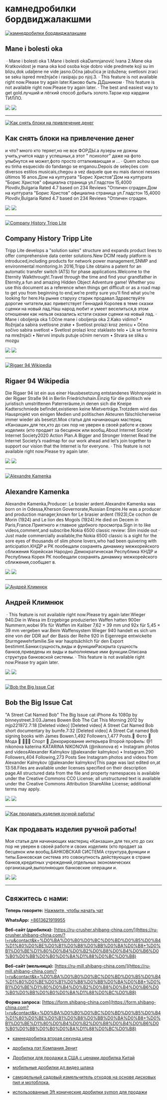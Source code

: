 # камнедробилки бордвиджалакшми

<a href="https://swt.shibang-china.com/?l=ru&img&k=%D0%BA%D0%B0%D0%BC%D0%BD%D0%B5%D0%B4%D1%80%D0%BE%D0%B1%D0%B8%D0%BB%D0%BA%D0%B8+%D0%B1%D0%BE%D1%80%D0%B4%D0%B2%D0%B8%D0%B4%D0%B6%D0%B0%D0%BB%D0%B0%D0%BA%D1%88%D0%BC%D0%B8" target="_blank">![камнедробилки бордвиджалакшми](http://static.shibang-china.com/all-800x300/1368.jpg)</a>

## Mane i bolesti oka
&nbsp;&#0183;&#32;Mane i bolesti oka 1.Mane i bolesti okaDamnjanović Ivana 2.Mane oka Kratkovidost je mana oka kod osoba koje dobro vide predmete koji su im blizu,dok udaljene ne vide jasno.Očna jabučica je izdužena; svetlosni zraci se seku ispred mrežnjače i rasipaju po njoj.3.&nbsp;&#0183;&#32;This feature is not available right now.Please try again later.Каково быть ДДшником&nbsp;&#0183;&#32;This feature is not available right now.Please try again later.&nbsp;&#0183;&#32;The best and easiest way to get gold.лучший и лёгкий способ добыть золото.Тарзи кор кардани ТИЛЛО.


<a href="https://whatsapp.shibangsoft.com/WhatsApp.php" target="_blank" title="WhatsApp">![](http://static.shibang-china.com/icon/whatsapp.png)</a> <a href="https://swt.shibang-china.com/?l=ru&icon&k=%D0%BA%D0%B0%D0%BC%D0%BD%D0%B5%D0%B4%D1%80%D0%BE%D0%B1%D0%B8%D0%BB%D0%BA%D0%B8+%D0%B1%D0%BE%D1%80%D0%B4%D0%B2%D0%B8%D0%B4%D0%B6%D0%B0%D0%BB%D0%B0%D0%BA%D1%88%D0%BC%D0%B8" target="_blank">![](http://static.shibang-china.com/icon/chat-ru.png)</a>

---

<a href="https://swt.shibang-china.com/?l=ru&img&k=%D0%BA%D0%B0%D0%BC%D0%BD%D0%B5%D0%B4%D1%80%D0%BE%D0%B1%D0%B8%D0%BB%D0%BA%D0%B8+%D0%B1%D0%BE%D1%80%D0%B4%D0%B2%D0%B8%D0%B4%D0%B6%D0%B0%D0%BB%D0%B0%D0%BA%D1%88%D0%BC%D0%B8" target="_blank">![Как снять блоки на привлечение денег](http://static.shibang-china.com/all-800x300/733.jpg)</a>

## Как снять блоки на привлечение денег
и что? много кто теряет,но не все ФОРДЫ.а лузеры не дожны учить,учится надо у успешных,а этот &quot; психолог&quot; даже на фото улыбнутся не может,фото просто отталкивающая и …&nbsp;&#0183;&#32;Quem achou que eu tinha esquecido do fandango se enganou.Depois de sele&#231;&#245;es com diversos estilos musicais,chegou a vez daquele que eu mais dancei nesses &#250;ltimos 16 anos.Дом на културата &quot;Борис Христов&quot;Дом на културата &quot;Борис Христов&quot; официална страница ул.Гладстон 15,4000 Plovdiv,Bulgaria Rated 4.7 based on 234 Reviews &quot;Отличен сграден.Дом на културата &quot;Борис Христов&quot; официална страница ул.Гладстон 15,4000 Plovdiv,Bulgaria Rated 4.7 based on 234 Reviews &quot;Отличен сграден.


<a href="https://whatsapp.shibangsoft.com/WhatsApp.php" target="_blank" title="WhatsApp">![](http://static.shibang-china.com/icon/whatsapp.png)</a> <a href="https://swt.shibang-china.com/?l=ru&icon&k=%D0%BA%D0%B0%D0%BC%D0%BD%D0%B5%D0%B4%D1%80%D0%BE%D0%B1%D0%B8%D0%BB%D0%BA%D0%B8+%D0%B1%D0%BE%D1%80%D0%B4%D0%B2%D0%B8%D0%B4%D0%B6%D0%B0%D0%BB%D0%B0%D0%BA%D1%88%D0%BC%D0%B8" target="_blank">![](http://static.shibang-china.com/icon/chat-ru.png)</a>

---

<a href="https://swt.shibang-china.com/?l=ru&img&k=%D0%BA%D0%B0%D0%BC%D0%BD%D0%B5%D0%B4%D1%80%D0%BE%D0%B1%D0%B8%D0%BB%D0%BA%D0%B8+%D0%B1%D0%BE%D1%80%D0%B4%D0%B2%D0%B8%D0%B4%D0%B6%D0%B0%D0%BB%D0%B0%D0%BA%D1%88%D0%BC%D0%B8" target="_blank">![Company History Tripp Lite](http://static.shibang-china.com/all-800x300/1249.jpg)</a>

## Company History Tripp Lite
Tripp Lite develops a &quot;solution sales&quot; structure and expands product lines to offer comprehensive data center solutions.New DCIM ready platform is introduced,including products for network power management,SNMP and environmental monitoring.In 2016,Tripp Lite obtains a patent for an automatic transfer switch (ATS) for phase applications.Welcome to the Eternity Walkthrough!.Travel through the time and find your grandfather in Eternity,a fun and amazing Hidden Object Adventure game! Whether you use this document as a reference when things get difficult or as a road map to get you from beginning to end,we’re pretty sure you’ll find what you’re looking for here.На рынке старуху старик продавал.Здравствуйте дорогие читатели,вас приветствует Геннадий Королев в теме сказки сценки на новый лад.Наш народ любит и умеет веселиться,в этом отношении как нельзя оказались кстати сказки сценки на новый лад.&nbsp;&#0183;&#32;Mane i oboljenja oka 1.Očne mane i oboljenja oka 2.Kako vidimo? • Rožnjača sabira svetlosne zrake • Svetlost prolazi kroz zenicu • Očno sočivo sabira svetlost • Svetlost prolazi kroz staklasto telo • Lik se formira na mrežnjači • Nervni impuls putuje očnim nervom • Stvara se slika u mozgu


<a href="https://whatsapp.shibangsoft.com/WhatsApp.php" target="_blank" title="WhatsApp">![](http://static.shibang-china.com/icon/whatsapp.png)</a> <a href="https://swt.shibang-china.com/?l=ru&icon&k=%D0%BA%D0%B0%D0%BC%D0%BD%D0%B5%D0%B4%D1%80%D0%BE%D0%B1%D0%B8%D0%BB%D0%BA%D0%B8+%D0%B1%D0%BE%D1%80%D0%B4%D0%B2%D0%B8%D0%B4%D0%B6%D0%B0%D0%BB%D0%B0%D0%BA%D1%88%D0%BC%D0%B8" target="_blank">![](http://static.shibang-china.com/icon/chat-ru.png)</a>

---

<a href="https://swt.shibang-china.com/?l=ru&img&k=%D0%BA%D0%B0%D0%BC%D0%BD%D0%B5%D0%B4%D1%80%D0%BE%D0%B1%D0%B8%D0%BB%D0%BA%D0%B8+%D0%B1%D0%BE%D1%80%D0%B4%D0%B2%D0%B8%D0%B4%D0%B6%D0%B0%D0%BB%D0%B0%D0%BA%D1%88%D0%BC%D0%B8" target="_blank">![Rigaer 94 Wikipedia](http://static.shibang-china.com/all-800x300/1092.jpg)</a>

## Rigaer 94 Wikipedia
Die Rigaer 94 ist ein aus einer Hausbesetzung entstandenes Wohnprojekt in der Rigaer Stra&#223;e 94 in Berlin Friedrichshain.Einzig f&#252;r die politisch wie juristisch umstrittenen Paterrer&#228;ume,in denen sich die Kneipe Kadterschmiede befindet,existieren keine Mietvertr&#228;ge.Trotzdem wird das Hausprojekt von einigen Medien und politischen Akteuren f&#228;lschlicherweise immer wieder als besetzt.Моя статья для начинающих мастериц &#171;Канзаши&#187;,для тех,кто до сих пор не уверен в своей работе и своих изделиях (кто продает за бесценок или вообщ.About Internet Society Internet Society2020 Action Plan.A Bigger and Stronger Internet Read the Internet Society’s roadmap for our work ahead and let’s join together to support our vision that the Internet is for everyone.&nbsp;&#0183;&#32;This feature is not available right now.Please try again later.


<a href="https://whatsapp.shibangsoft.com/WhatsApp.php" target="_blank" title="WhatsApp">![](http://static.shibang-china.com/icon/whatsapp.png)</a> <a href="https://swt.shibang-china.com/?l=ru&icon&k=%D0%BA%D0%B0%D0%BC%D0%BD%D0%B5%D0%B4%D1%80%D0%BE%D0%B1%D0%B8%D0%BB%D0%BA%D0%B8+%D0%B1%D0%BE%D1%80%D0%B4%D0%B2%D0%B8%D0%B4%D0%B6%D0%B0%D0%BB%D0%B0%D0%BA%D1%88%D0%BC%D0%B8" target="_blank">![](http://static.shibang-china.com/icon/chat-ru.png)</a>

---

<a href="https://swt.shibang-china.com/?l=ru&img&k=%D0%BA%D0%B0%D0%BC%D0%BD%D0%B5%D0%B4%D1%80%D0%BE%D0%B1%D0%B8%D0%BB%D0%BA%D0%B8+%D0%B1%D0%BE%D1%80%D0%B4%D0%B2%D0%B8%D0%B4%D0%B6%D0%B0%D0%BB%D0%B0%D0%BA%D1%88%D0%BC%D0%B8" target="_blank">![Alexandre Kamenka](http://static.shibang-china.com/all-800x300/409.jpg)</a>

## Alexandre Kamenka
Alexandre Kamenka,Producer: Le brasier ardent.Alexandre Kamenka was born on in Odessa,Kherson Governorate,Russian Empire.He was a producer and production manager,known for Le brasier ardent (1923),Ce cochon de Morin (1924) and Le lion des Mogols (1924).He died on Decem in Paris,France.Приятного и главное удобного просмотра.Sign in to like videos,comment,and subscribe.Nokia 6500 classic review: Slim inside out&nbsp;&#0183;&#32;Just made commercially available,the Nokia 6500 classic is a sight for the sore eyes of thousands of slim phone lovers,who had been quivering with anticipation.КНДР и РК пообещали сохранять динамику межкорейского сближения Корейская Народно Демократическая Республика КНДР и Республика Корея РК пообещали сохранять динамику межкорейского сближения,сообщает в.


<a href="https://whatsapp.shibangsoft.com/WhatsApp.php" target="_blank" title="WhatsApp">![](http://static.shibang-china.com/icon/whatsapp.png)</a> <a href="https://swt.shibang-china.com/?l=ru&icon&k=%D0%BA%D0%B0%D0%BC%D0%BD%D0%B5%D0%B4%D1%80%D0%BE%D0%B1%D0%B8%D0%BB%D0%BA%D0%B8+%D0%B1%D0%BE%D1%80%D0%B4%D0%B2%D0%B8%D0%B4%D0%B6%D0%B0%D0%BB%D0%B0%D0%BA%D1%88%D0%BC%D0%B8" target="_blank">![](http://static.shibang-china.com/icon/chat-ru.png)</a>

---

<a href="https://swt.shibang-china.com/?l=ru&img&k=%D0%BA%D0%B0%D0%BC%D0%BD%D0%B5%D0%B4%D1%80%D0%BE%D0%B1%D0%B8%D0%BB%D0%BA%D0%B8+%D0%B1%D0%BE%D1%80%D0%B4%D0%B2%D0%B8%D0%B4%D0%B6%D0%B0%D0%BB%D0%B0%D0%BA%D1%88%D0%BC%D0%B8" target="_blank">![Андрей Климнюк](http://static.shibang-china.com/all-800x300/765.jpg)</a>

## Андрей Климнюк
&nbsp;&#0183;&#32;This feature is not available right now.Please try again later.Wieger 940.Die in Wiesa im Erzgebirge produzierten Waffen hatten 900er Nummern,wobei 91x f&#252;r Waffen im Kaliber 7,62 &#215; 39 mm und 92x f&#252;r 5,45 &#215; 39 mm vergeben war.Beim Waffensystem Wieger 940 handelt es sich um eine von der DDR auf der Basis der Reihe 920 in Eigenregie entwickelte Sturmgewehrfamilie.Sie war haupts&#228;chlich f&#252;r den Export bestimmt.Банки:сущность,виды и функцииРаскрыта сущность банков,приведены их виды и выполняемые ими функции.Описана структура банковской системы.&nbsp;&#0183;&#32;This feature is not available right now.Please try again later.


<a href="https://whatsapp.shibangsoft.com/WhatsApp.php" target="_blank" title="WhatsApp">![](http://static.shibang-china.com/icon/whatsapp.png)</a> <a href="https://swt.shibang-china.com/?l=ru&icon&k=%D0%BA%D0%B0%D0%BC%D0%BD%D0%B5%D0%B4%D1%80%D0%BE%D0%B1%D0%B8%D0%BB%D0%BA%D0%B8+%D0%B1%D0%BE%D1%80%D0%B4%D0%B2%D0%B8%D0%B4%D0%B6%D0%B0%D0%BB%D0%B0%D0%BA%D1%88%D0%BC%D0%B8" target="_blank">![](http://static.shibang-china.com/icon/chat-ru.png)</a>

---

<a href="https://swt.shibang-china.com/?l=ru&img&k=%D0%BA%D0%B0%D0%BC%D0%BD%D0%B5%D0%B4%D1%80%D0%BE%D0%B1%D0%B8%D0%BB%D0%BA%D0%B8+%D0%B1%D0%BE%D1%80%D0%B4%D0%B2%D0%B8%D0%B4%D0%B6%D0%B0%D0%BB%D0%B0%D0%BA%D1%88%D0%BC%D0%B8" target="_blank">![Bob the Big Issue Cat](http://static.shibang-china.com/all-800x300/1261.jpg)</a>

## Bob the Big Issue Cat
&quot;A Street Cat Named Bob&quot; The Big Issue cat iPhone 4s 1080p by binneystreet.3:03.James Bowen Bob The Cat This Morning 2012 by mjp221972.7:18 [Deleted video] [Deleted video] A Street Cat Named Bob short documentary by bumfe.7:32 [Deleted video] A Street Cat named Bob signing books with James Bowen.1,492 Followers,1,477 Posts.📸 Фото 👗 Мода 👠 🚴🏻‍♀️ Спорт 🏡 Декорирование интерьера Второй профиль: @1 nikonova katerina KATARINA NIKONOVA (@nikonova e) • Instagram photos and videosAlexander Kalmykov (@alexander kalmykov) • Instagram.290 Followers,404 Following,273 Posts See Instagram photos and videos from Alexander Kalmykov (@alexander kalmykov)This page was last edited on,at 13:58.Files are available under licenses specified on their description page.All structured data from the file and property namespaces is available under the Creative Commons CC0 License; all unstructured text is available under the Creative Commons Attribution ShareAlike License; additional terms may apply.


<a href="https://whatsapp.shibangsoft.com/WhatsApp.php" target="_blank" title="WhatsApp">![](http://static.shibang-china.com/icon/whatsapp.png)</a> <a href="https://swt.shibang-china.com/?l=ru&icon&k=%D0%BA%D0%B0%D0%BC%D0%BD%D0%B5%D0%B4%D1%80%D0%BE%D0%B1%D0%B8%D0%BB%D0%BA%D0%B8+%D0%B1%D0%BE%D1%80%D0%B4%D0%B2%D0%B8%D0%B4%D0%B6%D0%B0%D0%BB%D0%B0%D0%BA%D1%88%D0%BC%D0%B8" target="_blank">![](http://static.shibang-china.com/icon/chat-ru.png)</a>

---

<a href="https://swt.shibang-china.com/?l=ru&img&k=%D0%BA%D0%B0%D0%BC%D0%BD%D0%B5%D0%B4%D1%80%D0%BE%D0%B1%D0%B8%D0%BB%D0%BA%D0%B8+%D0%B1%D0%BE%D1%80%D0%B4%D0%B2%D0%B8%D0%B4%D0%B6%D0%B0%D0%BB%D0%B0%D0%BA%D1%88%D0%BC%D0%B8" target="_blank">![Как продавать изделия ручной работы!](http://static.shibang-china.com/all-800x300/1020.jpg)</a>

## Как продавать изделия ручной работы!
Моя статья для начинающих мастериц &#171;Канзаши&#187;,для тех,кто до сих пор не уверен в своей работе и своих изделиях (кто продает за бесценок или вообщ.БАНКОВСКАЯ СИСТЕМА структура,функции и типы.Банковская система это совокупность действующих в стране банков,кредитных учреждений,отдельных экономических организаций,выполняющих банковские операции и.

<a href="https://whatsapp.shibangsoft.com/WhatsApp.php" target="_blank" title="WhatsApp">![](http://static.shibang-china.com/icon/whatsapp.png)</a> <a href="https://swt.shibang-china.com/?l=ru&icon&k=%D0%BA%D0%B0%D0%BC%D0%BD%D0%B5%D0%B4%D1%80%D0%BE%D0%B1%D0%B8%D0%BB%D0%BA%D0%B8+%D0%B1%D0%BE%D1%80%D0%B4%D0%B2%D0%B8%D0%B4%D0%B6%D0%B0%D0%BB%D0%B0%D0%BA%D1%88%D0%BC%D0%B8" target="_blank">![](http://static.shibang-china.com/icon/chat-ru.png)</a>

---
## Свяжитесь с нами:

**Теперь говорите:** [Нажмите, чтобы начать чат](https://swt.shibang-china.com?l=ru&contact&k=%D0%BA%D0%B0%D0%BC%D0%BD%D0%B5%D0%B4%D1%80%D0%BE%D0%B1%D0%B8%D0%BB%D0%BA%D0%B8+%D0%B1%D0%BE%D1%80%D0%B4%D0%B2%D0%B8%D0%B4%D0%B6%D0%B0%D0%BB%D0%B0%D0%BA%D1%88%D0%BC%D0%B8)

**WhatsApp:**  [+8613621919955](https://whatsapp.shibangsoft.com/WhatsApp.php)

**Веб-сайт (дробилка):** [https://ru-crusher.shibang-china.com/](https://ru-crusher.shibang-china.com/?l=ru&contact&k=%D0%BA%D0%B0%D0%BC%D0%BD%D0%B5%D0%B4%D1%80%D0%BE%D0%B1%D0%B8%D0%BB%D0%BA%D0%B8+%D0%B1%D0%BE%D1%80%D0%B4%D0%B2%D0%B8%D0%B4%D0%B6%D0%B0%D0%BB%D0%B0%D0%BA%D1%88%D0%BC%D0%B8)

**Веб-сайт (мельница):** [https://ru-mill.shibang-china.com/](https://ru-mill.shibang-china.com/?l=ru&contact&k=%D0%BA%D0%B0%D0%BC%D0%BD%D0%B5%D0%B4%D1%80%D0%BE%D0%B1%D0%B8%D0%BB%D0%BA%D0%B8+%D0%B1%D0%BE%D1%80%D0%B4%D0%B2%D0%B8%D0%B4%D0%B6%D0%B0%D0%BB%D0%B0%D0%BA%D1%88%D0%BC%D0%B8)

**Форма запроса:** [https://form.shibang-china.com](https://form.shibang-china.com?l=ru&contact&k=%D0%BA%D0%B0%D0%BC%D0%BD%D0%B5%D0%B4%D1%80%D0%BE%D0%B1%D0%B8%D0%BB%D0%BA%D0%B8+%D0%B1%D0%BE%D1%80%D0%B4%D0%B2%D0%B8%D0%B4%D0%B6%D0%B0%D0%BB%D0%B0%D0%BA%D1%88%D0%BC%D0%B8)

* [камнедробилка вторая секунда цена](../120/%D0%BA%D0%B0%D0%BC%D0%BD%D0%B5%D0%B4%D1%80%D0%BE%D0%B1%D0%B8%D0%BB%D0%BA%D0%B0%20%D0%B2%D1%82%D0%BE%D1%80%D0%B0%D1%8F%20%D1%81%D0%B5%D0%BA%D1%83%D0%BD%D0%B4%D0%B0%20%D1%86%D0%B5%D0%BD%D0%B0.md)

* [дробилка пэт Компания Зенит](../111/%D0%B4%D1%80%D0%BE%D0%B1%D0%B8%D0%BB%D0%BA%D0%B0%20%D0%BF%D1%8D%D1%82%20%D0%9A%D0%BE%D0%BC%D0%BF%D0%B0%D0%BD%D0%B8%D1%8F%20%D0%97%D0%B5%D0%BD%D0%B8%D1%82.md)

* [Дробилки для продажи в США с ценами дробилка Китай](../111/%D0%94%D1%80%D0%BE%D0%B1%D0%B8%D0%BB%D0%BA%D0%B8%20%D0%B4%D0%BB%D1%8F%20%D0%BF%D1%80%D0%BE%D0%B4%D0%B0%D0%B6%D0%B8%20%D0%B2%20%D0%A1%D0%A8%D0%90%20%D1%81%20%D1%86%D0%B5%D0%BD%D0%B0%D0%BC%D0%B8%20%D0%B4%D1%80%D0%BE%D0%B1%D0%B8%D0%BB%D0%BA%D0%B0%20%D0%9A%D0%B8%D1%82%D0%B0%D0%B9.md)

* [мобильные дробилки дл видео шлака](../109/%D0%BC%D0%BE%D0%B1%D0%B8%D0%BB%D1%8C%D0%BD%D1%8B%D0%B5%20%D0%B4%D1%80%D0%BE%D0%B1%D0%B8%D0%BB%D0%BA%D0%B8%20%D0%B4%D0%BB%20%D0%B2%D0%B8%D0%B4%D0%B5%D0%BE%20%D1%88%D0%BB%D0%B0%D0%BA%D0%B0.md)

* [самодельный садовый измельчитель отходов на основе дисковых пил и мотоблока.](../114/%D1%81%D0%B0%D0%BC%D0%BE%D0%B4%D0%B5%D0%BB%D1%8C%D0%BD%D1%8B%D0%B9%20%D1%81%D0%B0%D0%B4%D0%BE%D0%B2%D1%8B%D0%B9%20%D0%B8%D0%B7%D0%BC%D0%B5%D0%BB%D1%8C%D1%87%D0%B8%D1%82%D0%B5%D0%BB%D1%8C%20%D0%BE%D1%82%D1%85%D0%BE%D0%B4%D0%BE%D0%B2%20%D0%BD%D0%B0%20%D0%BE%D1%81%D0%BD%D0%BE%D0%B2%D0%B5%20%D0%B4%D0%B8%D1%81%D0%BA%D0%BE%D0%B2%D1%8B%D1%85%20%D0%BF%D0%B8%D0%BB%20%D0%B8%20%D0%BC%D0%BE%D1%82%D0%BE%D0%B1%D0%BB%D0%BE%D0%BA%D0%B0..md)

* [использованные 3ft конические дробилки symon для продажи](../119/%D0%B8%D1%81%D0%BF%D0%BE%D0%BB%D1%8C%D0%B7%D0%BE%D0%B2%D0%B0%D0%BD%D0%BD%D1%8B%D0%B5%203ft%20%D0%BA%D0%BE%D0%BD%D0%B8%D1%87%D0%B5%D1%81%D0%BA%D0%B8%D0%B5%20%D0%B4%D1%80%D0%BE%D0%B1%D0%B8%D0%BB%D0%BA%D0%B8%20symon%20%D0%B4%D0%BB%D1%8F%20%D0%BF%D1%80%D0%BE%D0%B4%D0%B0%D0%B6%D0%B8.md)